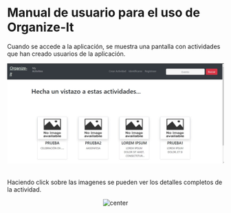 # Manual de usuario para el uso de Organize-It



Cuando se accede a la aplicación, se muestra una pantalla con actividades que han creado usuarios de la aplicación.
<br>

<div align="center">
<img src="./inicio.jpg" alt="center" />
</div>

<br>

Haciendo click sobre las imagenes se pueden ver los detalles completos de la actividad.

<div align="center">
<img src="./actividad.jpg" alt="center" />
</div>

